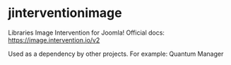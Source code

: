# jinterventionimage
Libraries Image Intervention for Joomla!
Official docs: https://image.intervention.io/v2

Used as a dependency by other projects. For example: Quantum Manager
